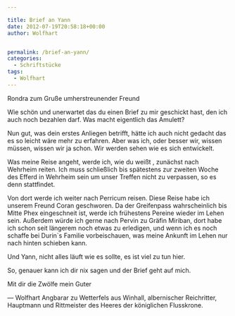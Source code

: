 ```yaml
---

title: Brief an Yann
date: 2012-07-19T20:58:18+00:00
author: Wolfhart


permalink: /brief-an-yann/
categories:
  - Schriftstücke
tags:
  - Wolfhart
---
```

Rondra zum Gruße umherstreunender Freund

Wie schön und unerwartet das du einen Brief zu mir geschickt hast, den ich auch noch bezahlen darf. Was macht eigentlich das Amulett?<!--more-->


  
Nun gut, was dein erstes Anliegen betrifft, hätte ich auch nicht gedacht das es so leicht wäre mehr zu erfahren. Aber was ich, oder besser wir, wissen müssen, wissen wir ja schon. Wir werden sehen wie es sich entwickelt.
  
Was meine Reise angeht, werde ich, wie du weißt , zunächst nach Wehrheim reiten. Ich muss schließlich bis spätestens zur zweiten Woche des Efferd in Wehrheim sein um unser Treffen nicht zu verpassen, so es denn stattfindet.
  
Von dort werde ich weiter nach Perricum reisen. Diese Reise habe ich unserem Freund Coran geschworen. Da der Greifenpass wahrscheinlich bis Mitte Phex eingeschneit ist, werde ich frühestens Pereine wieder im Lehen sein. Außerdem würde ich gerne nach Pervin zu Gräfin Miriban, dort habe ich schon seit längerem noch etwas zu erledigen, und wenn ich es noch schaffe bei Durin\`s Familie vorbeischauen, was meine Ankunft im Lehen nur nach hinten schieben kann.
  
Und Yann, nicht alles läuft wie es sollte, es ist viel zu tun hier.
  
So, genauer kann ich dir nix sagen und der Brief geht auf mich.

Mit dir die Zwölfe mein Guter

&#8212; Wolfhart Angbarar zu Wetterfels aus Winhall, albernischer Reichritter, Hauptmann und Rittmeister des Heeres der königlichen Flusskrone.